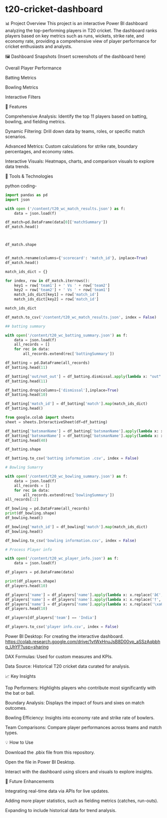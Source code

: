 # t20-cricket-dashboard
📊 Project Overview
This project is an interactive Power BI dashboard analyzing the top-performing players in T20 cricket. The dashboard ranks players based on key metrics such as runs, wickets, strike rate, and economy rate, providing a comprehensive view of player performance for cricket enthusiasts and analysts.

🖼️ Dashboard Snapshots
(Insert screenshots of the dashboard here)

Overall Player Performance

Batting Metrics

Bowling Metrics

Interactive Filters

🚀 Features

Comprehensive Analysis: Identify the top 11 players based on batting, bowling, and fielding metrics.

Dynamic Filtering: Drill down data by teams, roles, or specific match scenarios.

Advanced Metrics: Custom calculations for strike rate, boundary percentages, and economy rates.

Interactive Visuals: Heatmaps, charts, and comparison visuals to explore data trends.

🔧 Tools & Technologies

python coding-

```python
import pandas as pd
import json

with open ('/content/t20_wc_match_results.json') as f:
    data = json.load(f)

df_match=pd.DataFrame(data[0]['matchSummary'])
df_match.head()



df_match.shape


df_match.rename(columns={'scorecard': 'match_id'}, inplace=True)
df_match.head()

match_ids_dict = {}

for index, row in df_match.iterrows():
    key1 = row['team1'] + ' Vs ' + row['team2']
    key2 = row['team2'] + ' Vs ' + row['team1']
    match_ids_dict[key1] = row['match_id']
    match_ids_dict[key2] = row['match_id']

match_ids_dict

df_match.to_csv('/content/t20_wc_match_results.json', index = False)

## batting summary

with open('/content/t20_wc_batting_summary.json') as f:
    data = json.load(f)
    all_records = []
    for rec in data:
        all_records.extend(rec['battingSummary'])

df_batting = pd.DataFrame(all_records)
df_batting.head(11)

df_batting['out/not_out'] = df_batting.dismissal.apply(lambda x: "out" if len(x)>0 else "not_out")
df_batting.head(11)

df_batting.drop(columns=['dismissal'],inplace=True)
df_batting.head(10)

df_batting['match_id'] = df_batting['match'].map(match_ids_dict)
df_batting.head()

from google.colab import sheets
sheet = sheets.InteractiveSheet(df=df_batting)

df_batting['batsmanName'] = df_batting['batsmanName'].apply(lambda x: x.replace('â€', ''))
df_batting['batsmanName'] = df_batting['batsmanName'].apply(lambda x: x.replace('\xa0', ''))
df_batting.head(40)

df_batting.shape

df_batting.to_csv('batting information .csv', index = False)

# Bowling Sumarry

with open('/content/t20_wc_bowling_summary.json') as f:
    data = json.load(f)
    all_records = []
    for rec in data:
        all_records.extend(rec['bowlingSummary'])
all_records[:2]

df_bowling = pd.DataFrame(all_records)
print(df_bowling.shape)
df_bowling.head()

df_bowling['match_id'] = df_bowling['match'].map(match_ids_dict)
df_bowling.head()

df_bowling.to_csv('bowling information.csv', index = False)

# Process Player info

with open('/content/t20_wc_player_info.json') as f:
    data = json.load(f)

df_players = pd.DataFrame(data)

print(df_players.shape)
df_players.head(10)

df_players['name'] = df_players['name'].apply(lambda x: x.replace('â€', ''))
df_players['name'] = df_players['name'].apply(lambda x: x.replace('†', ''))
df_players['name'] = df_players['name'].apply(lambda x: x.replace('\xa0', ''))
df_players.head(10)

df_players[df_players['team'] == 'India']

df_players.to_csv('player info.csv', index = False)

```

Power BI Desktop: For creating the interactive dashboard.
https://colab.research.google.com/drive/1vtWxHnuJsB8D00vp_aSSzAqbbhq_UhYF?usp=sharing

DAX Formulas: Used for custom measures and KPIs.

Data Source: Historical T20 cricket data curated for analysis.

📈 Key Insights

Top Performers: Highlights players who contribute most significantly with the bat or ball.

Boundary Analysis: Displays the impact of fours and sixes on match outcomes.

Bowling Efficiency: Insights into economy rate and strike rate of bowlers.

Team Comparisons: Compare player performances across teams and match types.

💡 How to Use

Download the .pbix file from this repository.

Open the file in Power BI Desktop.

Interact with the dashboard using slicers and visuals to explore insights.

🎯 Future Enhancements

Integrating real-time data via APIs for live updates.


Adding more player statistics, such as fielding metrics (catches, run-outs).

Expanding to include historical data for trend analysis.



  
